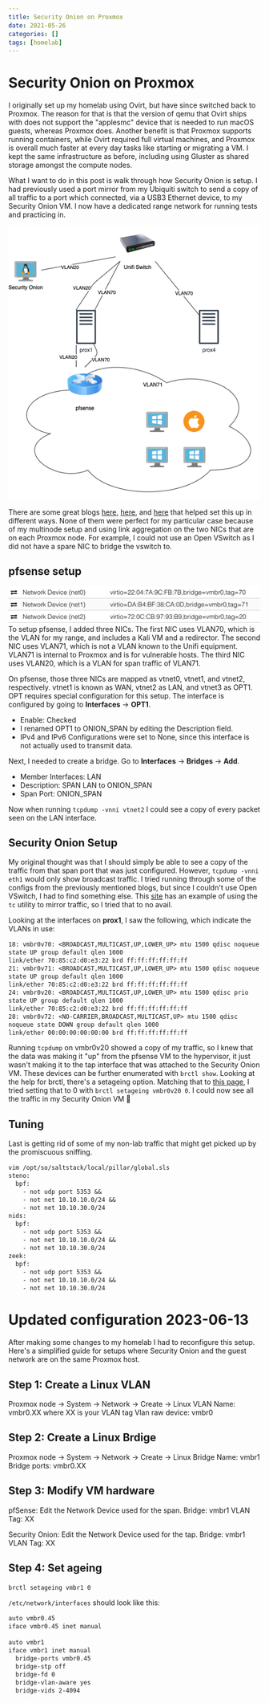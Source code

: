 ```yaml
---
title: Security Onion on Proxmox
date: 2021-05-26
categories: []
tags: [homelab]
---
```

# Security Onion on Proxmox
I originally set up my homelab using Ovirt, but have since switched back to Proxmox. The reason for that is that the version of qemu that Ovirt ships with does not support the "applesmc" device that is needed to run macOS guests, whereas Proxmox does. Another benefit is that Proxmox supports running containers, while Ovirt required full virtual machines, and Proxmox is overall much faster at every day tasks like starting or migrating a VM. I kept the same infrastructure as before, including using Gluster as shared storage amongst the compute nodes.

What I want to do in this post is walk through how Security Onion is setup. I had previously used a port mirror from my Ubiquiti switch to send a copy of all traffic to a port which connected, via a USB3 Ethernet device, to my Security Onion VM. I now have a dedicated range network for running tests and practicing in.

![Security Onion Network Diagram](/assets/img/seconion-network-diagram.png)

There are some great blogs [here](https://vext.info/2018/09/03/cheat-sheet-port-mirroring-ids-data-into-a-proxmox-vm.html), [here](https://bilk0h.com/posts/security-onion-proxmox-open-vswitch), and [here](https://dfirmadness.com/building-a-siem-at-home/) that helped set this up in different ways. None of them were perfect for my particular case because of my multinode setup and using link aggregation on the two NICs that are on each Proxmox node. For example, I could not use an Open VSwitch as I did not have a spare NIC to bridge the vswitch to.

## pfsense setup
![pfsense networking](/assets/img/pfsense-network.png)
To setup pfsense, I added three NICs. The first NIC uses VLAN70, which is the VLAN for my range, and includes a Kali VM and a redirector. The second NIC uses VLAN71, which is not a VLAN known to the Unifi equipment. VLAN71 is internal to Proxmox and is for vulnerable hosts. The third NIC uses VLAN20, which is a VLAN for span traffic of VLAN71.

On pfsense, those three NICs are mapped as vtnet0, vtnet1, and vtnet2, respectively. vtnet1 is known as WAN, vtnet2 as LAN, and vtnet3 as OPT1. OPT requires special configuration for this setup. The interface is configured by going to **Interfaces** -> **OPT1**.
- Enable: Checked
- I renamed OPT1 to ONION_SPAN by editing the Description field.
- IPv4 and IPv6 Configurations were set to None, since this interface is not actually used to transmit data.

Next, I needed to create a bridge. Go to **Interfaces** -> **Bridges** -> **Add**.
- Member Interfaces: LAN
- Description: SPAN LAN to ONION_SPAN
- Span Port: ONION_SPAN

Now when running `tcpdump -vnni vtnet2` I could see a copy of every packet seen on the LAN interface.

## Security Onion Setup

My original thought was that I should simply be able to see a copy of the traffic from that span port that was just configured. However, `tcpdump -vnni eth1` would only show broadcast traffic. I tried running through some of the configs from the previously mentioned blogs, but since I couldn't use Open VSwitch, I had to find something else. This [site](https://backreference.org/2014/06/17/port-mirroring-with-linux-bridges/) has an example of using the `tc` utility to mirror traffic, so I tried that to no avail.

Looking at the interfaces on **prox1**, I saw the following, which indicate the VLANs in use:
```
18: vmbr0v70: <BROADCAST,MULTICAST,UP,LOWER_UP> mtu 1500 qdisc noqueue state UP group default qlen 1000
link/ether 70:85:c2:d0:e3:22 brd ff:ff:ff:ff:ff:ff
21: vmbr0v71: <BROADCAST,MULTICAST,UP,LOWER_UP> mtu 1500 qdisc noqueue state UP group default qlen 1000
link/ether 70:85:c2:d0:e3:22 brd ff:ff:ff:ff:ff:ff
24: vmbr0v20: <BROADCAST,MULTICAST,UP,LOWER_UP> mtu 1500 qdisc prio state UP group default qlen 1000
link/ether 70:85:c2:d0:e3:22 brd ff:ff:ff:ff:ff:ff
28: vmbr0v72: <NO-CARRIER,BROADCAST,MULTICAST,UP> mtu 1500 qdisc noqueue state DOWN group default qlen 1000
link/ether 00:00:00:00:00:00 brd ff:ff:ff:ff:ff:ff
```
Running `tcpdump` on vmbr0v20 showed a copy of my traffic, so I knew that the data was making it "up" from the pfsense VM to the hypervisor, it just wasn't making it to the tap interface that was attached to the Security Onion VM. These devices can be further enumerated with `brctl show`. Looking at the help for brctl, there's a setageing option. Matching that to [this page](https://www.vanpolen.biz/posts/extending-home-lab-security-onion/), I tried setting that to 0 with `brctl setageing vmbr0v20 0`. I could now see all the traffic in my Security Onion VM 🙂

## Tuning
Last is getting rid of some of my non-lab traffic that might get picked up by the promiscuous sniffing. 

```
vim /opt/so/saltstack/local/pillar/global.sls
steno:
  bpf:
    - not udp port 5353 &&
    - not net 10.10.10.0/24 &&
    - not net 10.10.30.0/24
nids:
  bpf:
    - not udp port 5353 &&
    - not net 10.10.10.0/24 &&
    - not net 10.10.30.0/24
zeek:
  bpf:
    - not udp port 5353 &&
    - not net 10.10.10.0/24 &&
    - not net 10.10.30.0/24
```

# Updated configuration 2023-06-13
After making some changes to my homelab I had to reconfigure this setup. Here's a simplified guide for setups where Security Onion and the guest network are on the same Proxmox host.

## Step 1: Create a Linux VLAN
Proxmox node -> System -> Network -> Create -> Linux VLAN
Name: vmbr0.XX where XX is your VLAN tag
Vlan raw device: vmbr0

## Step 2: Create a Linux Brdige
Proxmox node -> System -> Network -> Create -> Linux Bridge
Name: vmbr1
Bridge ports: vmbr0.XX

## Step 3: Modify VM hardware
pfSense: Edit the Network Device used for the span.
Bridge: vmbr1
VLAN Tag: XX

Security Onion: Edit the Network Device used for the tap.
Bridge: vmbr1
VLAN Tag: XX

## Step 4: Set ageing
`brctl setageing vmbr1 0`

`/etc/network/interfaces` should look like this:
```
auto vmbr0.45
iface vmbr0.45 inet manual

auto vmbr1
iface vmbr1 inet manual
  bridge-ports vmbr0.45
  bridge-stp off
  bridge-fd 0
  bridge-vlan-aware yes
  bridge-vids 2-4094
  ```